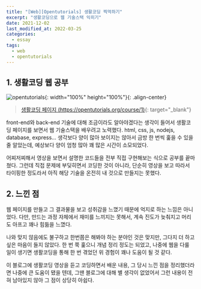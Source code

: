 ```yaml
---
title: "[Web][Opentutorials] 생활코딩 찍먹하기"
excerpt: "생활코딩으로 웹 기술스택 익히기"
date: 2021-12-02
last_modified_at: 2022-03-25
categories:
  - essay
tags:
  - web
  - opentutorials
---
```


## 1. 생활코딩 웹 공부

![opentutorials](https://user-images.githubusercontent.com/30232837/158752339-117f47ca-3905-47e6-91b3-9d59f58dba44.png "opentutorials"){: width="100%" height="100%"}{: .align-center}

> [생활코딩 페이지 (https://opentutorials.org/course/1)](https://opentutorials.org/course/1){: target="_blank"}

front-end와 back-end 기술에 대해 조금이라도 알아야겠다는 생각이 들어서 생활코딩 페이지를 보면서 웹 기술스택을 배우려고 노력했다. html, css, js, nodejs, database, express… 생각보다 양이 많아 보이지는 않아서 금방 한 번씩 훑을 수 있을 줄 알았는데, 예상보다 양이 엄청 많아 꽤 많은 시간이 소모되었다. 

어찌저찌해서 영상을 보면서 설명한 코드들을 전부 직접 구현해보는 식으로 공부를 끝마쳤다. 그런데 직접 문제에 부딪히면서 코딩한 것이 아니라, 단순히 영상을 보고 따라서 타이핑한 정도라서 아직 해당 기술을 온전히 내 것으로 만들지는 못했다. 

## 2. 느낀 점

웹 페이지를 만들고 그 결과물을 보고 성취감을 느꼈기 때문에 억지로 하는 느낌은 아니었다. 다만, 만드는 과정 자체에서 재미를 느끼지는 못해서, 계속 진도가 늦춰지고 머리도 아프고 꽤나 힘듦을 느꼈다. 

나와 맞지 않음에도 불구하고 한번쯤은 해봐야 하는 분야인 것은 맞지만, 그다지 더 하고 싶은 마음이 들지 않았다. 한 번 쭉 훑으니 개념 정리 정도는 되었고, 나중에 웹을 다룰 일이 생기면 생활코딩을 통해 한 번 겪었던 위 경험이 꽤나 도움이 될 것 같다. 

이 블로그에 생활코딩 영상을 듣고 코딩하면서 배운 내용, 그 당시 느낀 점을 정리했더라면 나중에 큰 도움이 됐을 텐데, 그땐 블로그에 대해 별 생각이 없었어서 그런 내용이 전혀 남아있지 않아 그 점이 상당히 아쉽다.